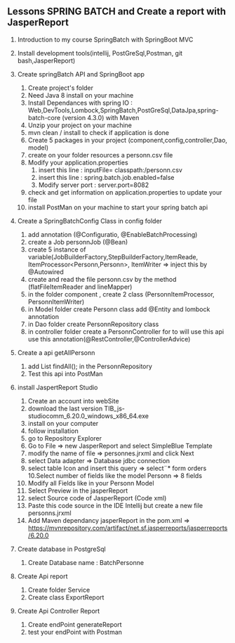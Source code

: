 ## Lessons SPRING BATCH and Create a report with JasperReport 
1. Introduction to my course SpringBatch with SpringBoot MVC
2. Install development tools(intellij, PostGreSql,Postman, git bash,JasperReport)
3. Create springBatch API and SpringBoot app
    1. Create project's folder
    2. Need Java 8 install on your machine 
	3. Install Dependances with spring IO : Web,DevTools,Lombock,SpringBatch,PostGreSql,DataJpa,spring-batch-core (version 4.3.0) with Maven 
    3. Unzip your project on your machine
	4. mvn clean / install to check if application is done
	5. Create 5 packages in your project (component,config,controller,Dao, model)
	6. create on your folder resources a personn.csv file
	7. Modify your application.properties 
		1. insert this line : inputFile= classpath:/personn.csv
		2. insert this line : spring.batch.job.enabled=false
		3. Modify server port : server.port=8082
	8. check and get information on application.properties to update your file
	9. install PostMan on your machine to start your spring batch api
	
4. Create a SpringBatchConfig Class in config folder
	1. add annotation (@Configuratio, @EnableBatchProcessing)
    2. create a Job personnJob  (@Bean)
    3. create 5 instance of variable(JobBuilderFactory,StepBuilderFactory,ItemReade<Personn>, ItemProcessor<Personn,Personn>, ItemWriter<Personn> => inject this by @Autowired
	4. create and read the file personn.csv by the method (flatFileItemReader and lineMapper)
	5. in the folder component , create 2 class (PersonnItemProcessor, PersonnItemWriter)
	6. in Model folder create Personn class  add @Entity and lombock annotation
	7. in Dao folder create PersonnRepository class 
	8. in controller folder create a PersonnController for to will use this api use this annotation(@RestController,@ControllerAdvice)

5. Create a api getAllPersonn
	1. add List<Personn> findAll(); in the PersonnRepository
    2. Test this api into PostMan

6. install JaspertReport Studio
	1. Create an account into webSite
    2. download the last version TIB_js-studiocomm_6.20.0_windows_x86_64.exe
	3. install on your computer
	4. follow installation
	5. go to Repository Explorer
	6. Go to File => new JasperReport and select SimpleBlue Template
	7. modify the name of file => personnes.jrxml and click Next
	8. select Data adapter => Database jdbc connection
	9. select table Icon and insert this query => select¨* form orders
	10.Select number of fields like the model Personn => 8 fields
	11. Modify all Fields like in your Personn Model
	12. Select Preview in the jasperReport
	13. select Source code of JasperReport (Code xml)
	14. Paste this code source in the IDE Intellij but create a new file personns.jrxml
	15. Add Maven dependancy jasperReport in the pom.xml  => https://mvnrepository.com/artifact/net.sf.jasperreports/jasperreports/6.20.0
	
	
	
7. Create database in PostgreSql
    1. Create Database name : BatchPersonne
	
	
8. Create Api report 
    1. Create folder Service
	2. Create class ExportReport

9. Create Api Controller Report 
    1. Create endPoint generateReport
	2. test your endPoint with Postman

	
     